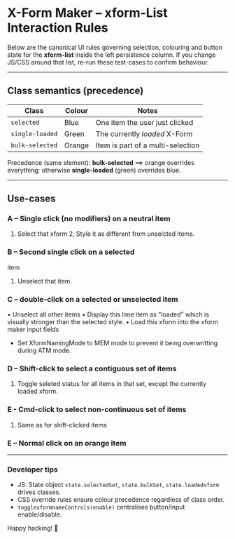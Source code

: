 # X-Form Maker – xform-List Interaction Rules

Below are the canonical UI rules governing selection, colouring and button state for the **xform-list** inside the left persistence column.
If you change JS/CSS around that list, re-run these test-cases to confirm behaviour.

---
## Class semantics (precedence)
| Class              | Colour  | Notes                               |
|--------------------|---------|-------------------------------------|
| `selected`  | Blue    | One item the user just clicked      |
| `single-loaded`    | Green   | The currently *loaded* X-Form       |
| `bulk-selected`    | Orange  | Item is part of a multi-selection   |

Precedence (same element):  **bulk-selected** ⟹ orange overrides everything; otherwise **single-loaded** (green) overrides blue.

---
## Use-cases

### A – Single click (no modifiers) on a neutral item
1. Select that xform
2, Style it as different from unselcted items.

### B – Second single click on a selected
item
1. Unselect that item.

### C – double-click on a selected or unselected item
• Unselect all other items
• Display this lime item as "loaded" which is visually stronger than the selected style.
• Load this xform into the xform maker input fields
- Set XformNamingMode to MEM mode to prevent it being overwritting during ATM mode.

### D – Shift-click to select a contiguous set of items
1. Toggle seleted status for all items in that set, except the currently loaded xform.

### E - Cmd-click to select non-continuous set of items
1. Same as for shift-clicked items
### E – Normal click on an orange item

---
### Developer tips
* JS: State object `state.selectedSet`, `state.bulkSet`, `state.loadedxform` drives classes.
* CSS override rules ensure colour precedence regardless of class order.
* `togglexformnameControls(enable)` centralises button/input enable/disable.

Happy hacking! 🎉 